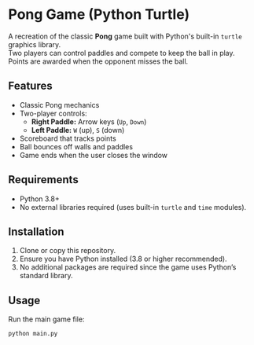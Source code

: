 # Pong Game (Python Turtle)

A recreation of the classic **Pong** game built with Python's built-in `turtle` graphics library.  
Two players can control paddles and compete to keep the ball in play. Points are awarded when the opponent misses the ball.

## Features
- Classic Pong mechanics
- Two-player controls:
  - **Right Paddle:** Arrow keys (`Up`, `Down`)
  - **Left Paddle:** `W` (up), `S` (down)
- Scoreboard that tracks points
- Ball bounces off walls and paddles
- Game ends when the user closes the window

## Requirements
- Python 3.8+  
- No external libraries required (uses built-in `turtle` and `time` modules).

## Installation

1. Clone or copy this repository.
2. Ensure you have Python installed (3.8 or higher recommended).
3. No additional packages are required since the game uses Python’s standard library.

## Usage

Run the main game file:

```bash
python main.py
```